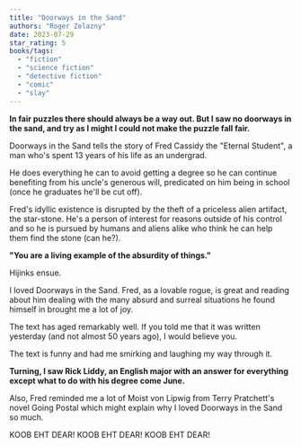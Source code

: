 ```yaml
---
title: "Doorways in the Sand"
authors: "Roger Zelazny"
date: 2023-07-29
star_rating: 5
books/tags:
  - "fiction"
  - "science fiction"
  - "detective fiction"
  - "comic"
  - "slay"
---
```


**In fair puzzles there should always be a way out. But I saw no doorways in the
sand, and try as I might I could not make the puzzle fall fair.**

Doorways in the Sand tells the story of Fred Cassidy the "Eternal Student", a
man who's spent 13 years of his life as an undergrad.

He does everything he can to avoid getting a degree so he can continue
benefiting from his uncle's generous will, predicated on him being in school
(once he graduates he'll be cut off).

Fred's idyllic existence is disrupted by the theft of a priceless alien
artifact, the star-stone. He's a person of interest for reasons outside of his
control and so he is pursued by humans and aliens alike who think he can help
them find the stone (can he?).

**"You are a living example of the absurdity of things."**

Hijinks ensue.

<!--more-->

I loved Doorways in the Sand. Fred, as a lovable rogue, is great and reading
about him dealing with the many absurd and surreal situations he found himself
in brought me a lot of joy.

The text has aged remarkably well. If you told me that it was written yesterday
(and not almost 50 years ago), I would believe you.

The text is funny and had me smirking and laughing my way through it.

**Turning, I saw Rick Liddy, an English major with an answer for everything
except what to do with his degree come June.**

Also, Fred reminded me a lot of Moist von Lipwig from Terry Pratchett's novel
Going Postal which might explain why I loved Doorways in the Sand so much.

KOOB EHT DEAR! KOOB EHT DEAR! KOOB EHT DEAR!
